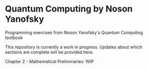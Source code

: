 # Quantum Computing by Noson Yanofsky
Programming exercises from Noson Yanofsky's Quantum Computing textbook

This repository is currently a work in progress. Updates about which sections are complete will be provided here.

Chapter 2 - Mathematical Preliminaries: WIP